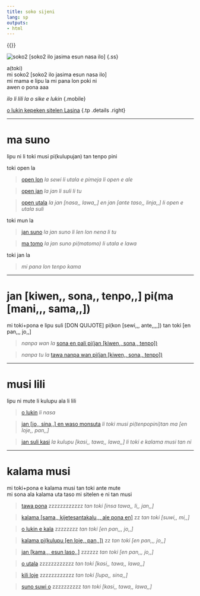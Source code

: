 ```yaml
---
title: soko sijeni
lang: sp
outputs:
- html
---
```


{{<rss link="/tp/index.xml">}}

![soko2 [soko2 ilo jasima esun nasa ilo]](/media/ss.png)
{.ss}

a(toki)  
mi soko2 [soko2 ilo jasima esun nasa ilo]  
mi mama e lipu la mi pana lon poki ni  
awen o pona aaa  

_ilo li lili la o sike e lukin_
{.mobile}

[o lukin kepeken sitelen Lasina](/tp)
{.tp .details .right}

---

# ma suno

lipu ni li toki musi pi(kulupujan) tan tenpo pini

toki open la

> [open lon](open-lon) _la sewi li utala e pimeja li open e ale_

> [open jan](open-jan) _la jan li suli li tu_

> [open utala](open-utala) _la jan [nasa,, lawa,,] en jan [ante taso,, linja,,] li open e utala suli_

toki mun la

> [jan suno](jan-suno) _la jan suno li len lon nena li tu_

> [ma tomo](ma-tomo) _la jan suno pi(matomo) li utala e lawa_

toki jan la

> _mi pana lon tenpo kama_

---

# jan [kiwen,, sona,, tenpo,,] pi(ma [mani,,, sama,,])

mi toki+pona e lipu suli [DON QUIJOTE] pi(kon [sewi,,, ante,,,,]) tan toki [en pan,,, jo,,]

> _nanpa wan la_ [sona en pali pi(jan [kiwen,, sona,, tenpo])](jan-kisote-1)

> _nanpa tu la_ [tawa nanpa wan pi(jan [kiwen,, sona,, tenpo])](jan-kisote-2)

---

# musi lili

lipu ni mute li kulupu ala li lili  

> [o lukin](o-lukin) _li nasa_

> [jan [jo,, sina,,] en waso monsuta](jan-josi-en-waso-monsuta) _li toki musi pi(tenpopini)tan ma [en loje,, pan,,]_

> [jan suli kasi](jan-suli) _la kulupu [kasi,, tawa,, lawa,,] li toki e kalama musi tan ni_

---

# kalama musi

mi toki+pona e kalama musi tan toki ante mute  
mi sona ala kalama uta taso mi sitelen e ni tan musi  

> [tawa pona](tawa-pona) zzzzzzzzzzzz _tan toki [insa tawa,, li,, jan,,]_

> [kalama [sama,, kijetesantakalu,,, ale pona en]](kalama-sakijape) zz _tan toki [suwi,, mi,,]_

> [o lukin e kala](kala) zzzzzzzz _tan toki [en pan,,, jo,,]_

> [kalama pi(kulupu [en loje,, pan,,])](elopa) zz _tan toki [en pan,,, jo,,]_

> [jan [kama,,, esun laso,,]](jan-kamela) zzzzzz _tan toki [en pan,,, jo,,]_

> [o utala](o-utala) zzzzzzzzzzzz  _tan toki [kasi,, tawa,, lawa,,]_

> [kili loje](kili-loje) zzzzzzzzzzzz _tan toki [lupa,, sina,,]_

> [suno suwi o](suno) zzzzzzzzzz _tan toki [kasi,, tawa,, lawa,,]_